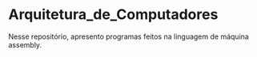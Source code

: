# Arquitetura_de_Computadores
Nesse repositório, apresento programas feitos na linguagem de máquina assembly.

